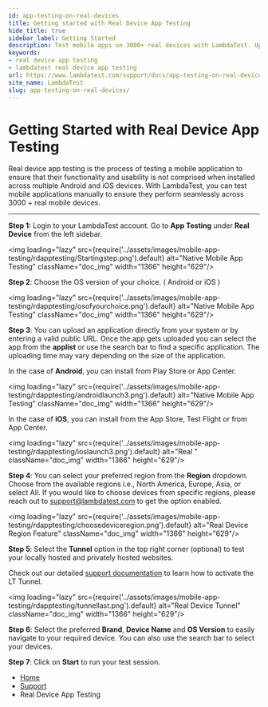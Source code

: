 ```yaml
---
id: app-testing-on-real-devices
title: Getting started with Real Device App Testing
hide_title: true
sidebar_label: Getting Started
description: Test mobile apps on 3000+ real devices with LambdaTest. Upload, choose devices, regions, and OS versions, and start seamless manual app testing today!!
keywords:
- real device app testing 
- lambdatest real device app testing 
url: https://www.lambdatest.com/support/docs/app-testing-on-real-devices/
site_name: LambdaTest
slug: app-testing-on-real-devices/
---
```


<script type="application/ld+json"
      dangerouslySetInnerHTML={{ __html: JSON.stringify({
       "@context": "https://schema.org",
        "@type": "BreadcrumbList",
        "itemListElement": [{
          "@type": "ListItem",
          "position": 1,
          "name": "LambdaTest",
          "item": "https://www.lambdatest.com"
        },{
          "@type": "ListItem",
          "position": 2,
          "name": "Support",
          "item": "https://www.lambdatest.com/support/docs/"
        },{
          "@type": "ListItem",
          "position": 3,
          "name": "Getting Started with Real Device App Testing",
          "item": "https://www.lambdatest.com/support/docs/app-testing-on-real-devices/"
        }]
      })
    }}
></script>

# Getting Started with Real Device App Testing

Real device app testing is the process of testing a mobile application to ensure that their functionality and usability is not comprised when installed across multiple Android and iOS devices. With LambdaTest, you can test mobile applications manually to ensure they perform seamlessly across 3000 + real mobile devices.

***

**Step 1:** Login to your LambdaTest account. Go to **App Testing** under **Real Device** from the left sidebar.

<img loading="lazy" src={require('../assets/images/mobile-app-testing/rdapptesting/Startingstep.png').default} alt="Native Mobile App Testing"  className="doc_img" width="1366" height="629"/>

**Step 2**: Choose the OS version of your choice. ( Android or iOS )

<img loading="lazy" src={require('../assets/images/mobile-app-testing/rdapptesting/osofyourchoice.png').default} alt="Native Mobile App Testing"  className="doc_img" width="1366" height="629"/>

**Step 3**: You can upload an application directly from your system or by entering a valid public URL. Once the app gets uploaded you can select the app from the **applist** or use the search bar to find a specific application. The uploading time may vary depending on the size of the application.

In the case of **Android**, you can install from Play Store or App Center. 

<img loading="lazy" src={require('../assets/images/mobile-app-testing/rdapptesting/androidlaunch3.png').default} alt="Native Mobile App Testing"  className="doc_img" width="1366" height="629"/>

In the case of **iOS**, you can install from the App Store, Test Flight or from App Center. 

<img loading="lazy" src={require('../assets/images/mobile-app-testing/rdapptesting/ioslaunch3.png').default} alt="Real "  className="doc_img" width="1366" height="629"/>

**Step 4**: You can select your preferred region from the **Region** dropdown. Choose from the available regions i.e., North America, Europe, Asia, or select All. If you would like to choose devices from specific regions, please reach out to [support@lambdatest.com](mailto:support@lambdatest.com) to get the option enabled.

<img loading="lazy" src={require('../assets/images/mobile-app-testing/rdapptesting/choosedeviceregion.png').default} alt="Real Device Region Feature"  className="doc_img" width="1366" height="629"/>

**Step 5**: Select the **Tunnel** option in the top right corner (optional) to test your locally hosted and privately hosted websites.

Check out our detailed [support documentation](https://www.lambdatest.com/support/docs/testing-locally-hosted-pages/) to learn how to activate the LT Tunnel.

<img loading="lazy" src={require('../assets/images/mobile-app-testing/rdapptesting/tunnellast.png').default} alt="Real Device Tunnel"  className="doc_img" width="1366" height="629"/>

**Step 6**: Select the preferred **Brand**, **Device Name** and **OS Version** to easily navigate to your required device. You can also use the search bar to select your devices.

**Step 7**: Click on **Start** to run your test session.

<nav aria-label="breadcrumbs">
  <ul className="breadcrumbs">
    <li className="breadcrumbs__item">
      <a className="breadcrumbs__link" href="https://www.lambdatest.com">
        Home
      </a>
    </li>
    <li className="breadcrumbs__item">
      <a className="breadcrumbs__link" target="_self" href="https://www.lambdatest.com/support/docs/">
        Support
      </a>
    </li>
    <li className="breadcrumbs__item breadcrumbs__item--active">
      <span className="breadcrumbs__link">
        Real Device App Testing
      </span>
    </li>
  </ul>
</nav>
